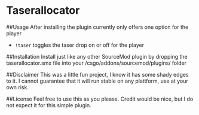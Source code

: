 # Taserallocator

##Usage
After installing the plugin currently only offers one option for the player
- ``!taser`` toggles the taser drop on or off for the player


##Installation
Install just like any other SourceMod plugin by dropping the taserallocator.smx file into your /csgo/addons/sourcemod/plugins/ folder


##Disclaimer
This was a little fun project, I know it has some shady edges to it. I cannot guarantee that it will run stable on any plattform, use at your own risk. 


##License
Feel free to use this as you please. Credit would be nice, but I do not expect it for this simple plugin.
